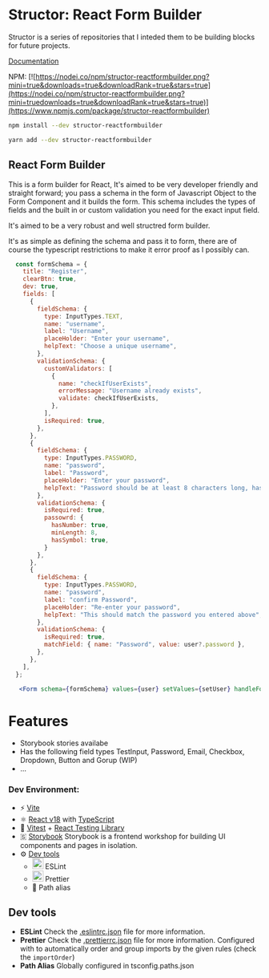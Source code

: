 # Structor: React Form Builder

Structor is a series of repositories that I inteded them to be building blocks for future projects.

[Documentation](https://reactformbuilder.muhammadmustafa.dev/?path=/docs/form-form--docs)

NPM: [![https://nodei.co/npm/structor-reactformbuilder.png?mini=true&downloads=true&downloadRank=true&stars=true](https://nodei.co/npm/structor-reactformbuilder.png?mini=truedownloads=true&downloadRank=true&stars=true)](https://www.npmjs.com/package/structor-reactformbuilder)

```bash
npm install --dev structor-reactformbuilder
```
```bash
yarn add --dev structor-reactformbuilder
```

## React Form Builder

This is a form builder for React, It's aimed to be very developer friendly and straight forward; you pass a schema in the form of Javascript Object to the Form Component and it builds the form. 
This schema includes the types of fields and the built in or custom validation you need for the exact input field. 

It's aimed to be a very robust and well structred form builder. 

It's as simple as defining the schema and pass it to form, there are of course the typescript restrictions to make it error proof as I possibly can. 
```jsx
  const formSchema = {
    title: "Register",
    clearBtn: true,
    dev: true,
    fields: [
      {
        fieldSchema: {
          type: InputTypes.TEXT,
          name: "username",
          label: "Username",
          placeHolder: "Enter your username",
          helpText: "Choose a unique username",
        },
        validationSchema: {
          customValidators: [
            {
              name: "checkIfUserExists",
              errorMessage: "Username already exists",
              validate: checkIfUserExists,
            },
          ],
          isRequired: true,
        },
      },
      {
        fieldSchema: {
          type: InputTypes.PASSWORD,
          name: "password",
          label: "Password",
          placeHolder: "Enter your password",
          helpText: "Password should be at least 8 characters long, has numbers and symbols in it",
        },
        validationSchema: {
          isRequired: true,
          passowrd: {
            hasNumber: true,
            minLength: 8,
            hasSymbol: true,
          }
        },
      },
      {
        fieldSchema: {
          type: InputTypes.PASSWORD,
          name: "password",
          label: "confirm Password",
          placeHolder: "Re-enter your password",
          helpText: "This should match the password you entered above",
        },
        validationSchema: {
          isRequired: true,
          matchField: { name: "Password", value: user?.password },
        },
      },
    ],
  };

   <Form schema={formSchema} values={user} setValues={setUser} handleFormSubmit={handleFormSubmit}></Form>
```


# Features
   - Storybook stories availabe
   - Has the following field types TestInput, Password, Email, Checkbox, Dropdown, Button and Gorup (WIP)
   - ...  


### **Dev Environment:**

- ⚡️ [Vite](https://vitejs.dev/)
- ⚛️ [React v18](https://beta.reactjs.org/) with [TypeScript](https://www.typescriptlang.org/)
- 🧪 [Vitest](https://vitest.dev/) + [React Testing Library](https://testing-library.com/docs/react-testing-library/intro)
- 🇸  [Storybook](https://storybook.js.org/) Storybook is a frontend workshop for building UI components and pages in isolation.
- ⚙️ [Dev tools](#dev-tools)
  - <img src="https://upload.wikimedia.org/wikipedia/commons/thumb/e/e3/ESLint_logo.svg/1200px-ESLint_logo.svg.png" width="22"> ESLint
  - <img src="https://prettier.io/icon.png" width="22"> Prettier
  - 🧰 Path alias

## Dev tools

- **ESLint**
  Check the [.eslintrc.json](blob/main/.eslintrc.json) file for more information.
- **Prettier**
  Check the [.prettierrc.json](blob/main/.prettierrc.json) file for more information.
  Configured with to automatically order and group imports by the given rules (check the `importOrder`)
- **Path Alias**
  Globally configured in tsconfig.paths.json
